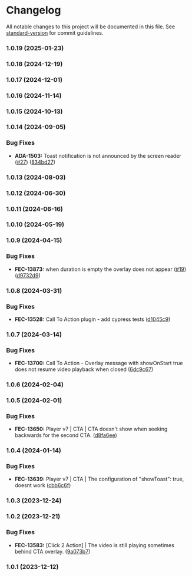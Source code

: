 # Changelog

All notable changes to this project will be documented in this file. See [standard-version](https://github.com/conventional-changelog/standard-version) for commit guidelines.

### 1.0.19 (2025-01-23)

### 1.0.18 (2024-12-19)

### 1.0.17 (2024-12-01)

### 1.0.16 (2024-11-14)

### 1.0.15 (2024-10-13)

### 1.0.14 (2024-09-05)


### Bug Fixes

* **ADA-1503:** Toast notification is not announced by the screen reader ([#27](https://github.com/kaltura/playkit-js-call-to-action/issues/27)) ([834bd27](https://github.com/kaltura/playkit-js-call-to-action/commit/834bd273b8b6abd54ad4d25ec2da4a1211268932))

### 1.0.13 (2024-08-03)

### 1.0.12 (2024-06-30)

### 1.0.11 (2024-06-16)

### 1.0.10 (2024-05-19)

### 1.0.9 (2024-04-15)


### Bug Fixes

* **FEC-13873:** when duration is empty the overlay does not appear ([#19](https://github.com/kaltura/playkit-js-call-to-action/issues/19)) ([d9732d9](https://github.com/kaltura/playkit-js-call-to-action/commit/d9732d918538e500c1df5723e611f40aef1b56bc))

### 1.0.8 (2024-03-31)


### Bug Fixes

* **FEC-13528:** Call To Action plugin - add cypress tests ([d1045c9](https://github.com/kaltura/playkit-js-call-to-action/commit/d1045c94ac62dadae21eb606ec4ce079c37738c6))

### 1.0.7 (2024-03-14)


### Bug Fixes

* **FEC-13700:** Call To Action - Overlay message with showOnStart true does not resume video playback when closed ([6dc9c67](https://github.com/kaltura/playkit-js-call-to-action/commit/6dc9c67ecbf3705260fe523a9925ee8c7dd25a3b))

### 1.0.6 (2024-02-04)

### 1.0.5 (2024-02-01)


### Bug Fixes

* **FEC-13650:** Player v7 | CTA | CTA doesn't show when seeking backwards for the second CTA. ([d8fa6ee](https://github.com/kaltura/playkit-js-call-to-action/commit/d8fa6ee3ba5fdf2923b3c1f95ff7ae9498438d43))

### 1.0.4 (2024-01-14)


### Bug Fixes

* **FEC-13639:** Player v7 | CTA | The configuration of "showToast": true, doesnt work ([cbb6c6f](https://github.com/kaltura/playkit-js-call-to-action/commit/cbb6c6f54be1a87de7c68e0241780730f704a6ab))

### 1.0.3 (2023-12-24)

### 1.0.2 (2023-12-21)


### Bug Fixes

* **FEC-13583:** [Click 2 Action] | The video is still playing sometimes behind CTA overlay. ([9a073b7](https://github.com/kaltura/playkit-js-call-to-action/commit/9a073b7d310a5e5ba66eb68fbb5cd5f6894ab3f6))

### 1.0.1 (2023-12-12)
